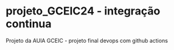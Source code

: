 # projeto_GCEIC24 - integração continua
Projeto da AUlA GCEIC - projeto final devops com github actions
